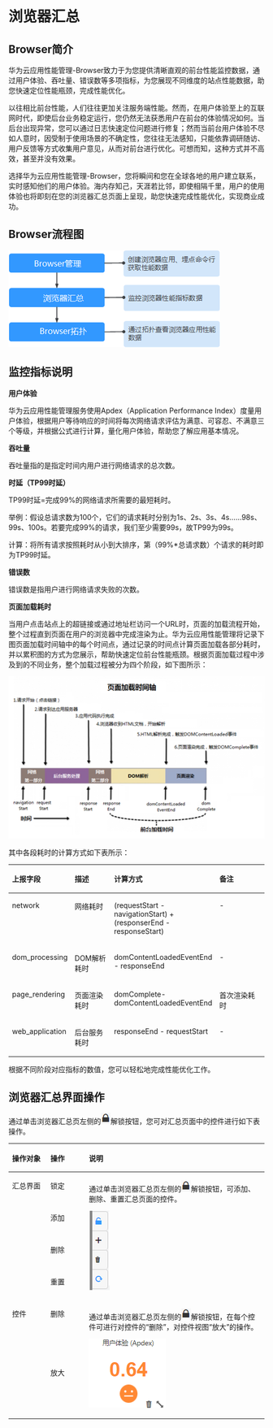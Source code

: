 # 浏览器汇总<a name="apm_02_0026"></a>

## Browser简介<a name="section133697579458"></a>

华为云应用性能管理-Browser致力于为您提供清晰直观的前台性能监控数据，通过用户体验、吞吐量、错误数等多项指标，为您展现不同维度的站点性能数据，助您快速定位性能瓶颈，完成性能优化。

以往相比前台性能，人们往往更加关注服务端性能。然而，在用户体验至上的互联网时代，即使后台业务稳定运行，您仍然无法获悉用户在前台的体验情况如何。当后台出现异常，您可以通过日志快速定位问题进行修复；然而当前台用户体验不尽如人意时，因受制于使用场景的不确定性，您往往无法感知，只能依靠调研随访、用户反馈等方式收集用户意见，从而对前台进行优化。可想而知，这种方式并不高效，甚至并没有效果。

选择华为云应用性能管理-Browser，您将瞬间和您在全球各地的用户建立联系，实时感知他们的用户体验。海内存知己，天涯若比邻，即使相隔千里，用户的使用体验也将即刻在您的浏览器汇总页面上呈现，助您快速完成性能优化，实现商业成功。

## Browser流程图<a name="section146851223114917"></a>

![](figures/Browser流程图.png)

## 监控指标说明<a name="section132501318124915"></a>

**用户体验**

华为云应用性能管理服务使用Apdex（Application Performance Index）度量用户体验，根据用户等待响应的时间将每次网络请求评估为满意、可容忍、不满意三个等级，并根据公式进行计算，量化用户体验，帮助您了解应用基本情况。

**吞吐量**

吞吐量指的是指定时间内用户进行网络请求的总次数。

**时延（TP99时延）**

TP99时延=完成99%的网络请求所需要的最短耗时。

举例：假设总请求数为100个，它们的请求耗时分别为1s、2s、3s、4s……98s、99s、100s。若要完成99%的请求，我们至少需要99s，故TP99为99s。

计算：将所有请求按照耗时从小到大排序，第（99%\*总请求数）个请求的耗时即为TP99时延。

**错误数**

错误数是指用户进行网络请求失败的次数。

**页面加载耗时**

当用户点击站点上的超链接或通过地址栏访问一个URL时，页面的加载流程开始，整个过程直到页面在用户的浏览器中完成渲染为止。华为云应用性能管理将记录下图页面加载时间轴中的每个时间点，通过记录的时间点计算页面加载各部分耗时，并以累积图的方式为您展示，帮助快速定位前台性能瓶颈。根据页面加载过程中涉及到的不同业务，整个加载过程被分为四个阶段，如下图所示：

![](figures/页面加载耗时.png)

其中各段耗时的计算方式如下表所示：

<a name="table20805174113513"></a>
<table><thead align="left"><tr id="row138088417517"><th class="cellrowborder" valign="top" width="17%" id="mcps1.1.5.1.1"><p id="p1847214531514"><a name="p1847214531514"></a><a name="p1847214531514"></a>上报字段</p>
</th>
<th class="cellrowborder" valign="top" width="18%" id="mcps1.1.5.1.2"><p id="p10472165345111"><a name="p10472165345111"></a><a name="p10472165345111"></a>描述</p>
</th>
<th class="cellrowborder" valign="top" width="40%" id="mcps1.1.5.1.3"><p id="p1547495315112"><a name="p1547495315112"></a><a name="p1547495315112"></a>计算方式</p>
</th>
<th class="cellrowborder" valign="top" width="25%" id="mcps1.1.5.1.4"><p id="p1147535375115"><a name="p1147535375115"></a><a name="p1147535375115"></a>备注</p>
</th>
</tr>
</thead>
<tbody><tr id="row6808204105113"><td class="cellrowborder" valign="top" width="17%" headers="mcps1.1.5.1.1 "><p id="p65359265214"><a name="p65359265214"></a><a name="p65359265214"></a>network</p>
</td>
<td class="cellrowborder" valign="top" width="18%" headers="mcps1.1.5.1.2 "><p id="p1453572165215"><a name="p1453572165215"></a><a name="p1453572165215"></a>网络耗时</p>
</td>
<td class="cellrowborder" valign="top" width="40%" headers="mcps1.1.5.1.3 "><p id="p1953716265214"><a name="p1953716265214"></a><a name="p1953716265214"></a>(requestStart - navigationStart) + (responserEnd - responseStart)</p>
</td>
<td class="cellrowborder" valign="top" width="25%" headers="mcps1.1.5.1.4 "><p id="p35387215220"><a name="p35387215220"></a><a name="p35387215220"></a>-</p>
</td>
</tr>
<tr id="row880817413512"><td class="cellrowborder" valign="top" width="17%" headers="mcps1.1.5.1.1 "><p id="p1254011225220"><a name="p1254011225220"></a><a name="p1254011225220"></a>dom_processing</p>
</td>
<td class="cellrowborder" valign="top" width="18%" headers="mcps1.1.5.1.2 "><p id="p35410215524"><a name="p35410215524"></a><a name="p35410215524"></a>DOM解析耗时</p>
</td>
<td class="cellrowborder" valign="top" width="40%" headers="mcps1.1.5.1.3 "><p id="p1154142175216"><a name="p1154142175216"></a><a name="p1154142175216"></a>domContentLoadedEventEnd - responseEnd</p>
</td>
<td class="cellrowborder" valign="top" width="25%" headers="mcps1.1.5.1.4 "><p id="p18541325522"><a name="p18541325522"></a><a name="p18541325522"></a>-</p>
</td>
</tr>
<tr id="row168088416518"><td class="cellrowborder" valign="top" width="17%" headers="mcps1.1.5.1.1 "><p id="p154415215529"><a name="p154415215529"></a><a name="p154415215529"></a>page_rendering</p>
</td>
<td class="cellrowborder" valign="top" width="18%" headers="mcps1.1.5.1.2 "><p id="p1754414295211"><a name="p1754414295211"></a><a name="p1754414295211"></a>页面渲染耗时</p>
</td>
<td class="cellrowborder" valign="top" width="40%" headers="mcps1.1.5.1.3 "><p id="p65454213527"><a name="p65454213527"></a><a name="p65454213527"></a>domComplete-domContentLoadedEventEnd</p>
</td>
<td class="cellrowborder" valign="top" width="25%" headers="mcps1.1.5.1.4 "><p id="p10546202135210"><a name="p10546202135210"></a><a name="p10546202135210"></a>首次渲染耗时</p>
</td>
</tr>
<tr id="row680819416512"><td class="cellrowborder" valign="top" width="17%" headers="mcps1.1.5.1.1 "><p id="p654718295217"><a name="p654718295217"></a><a name="p654718295217"></a>web_application</p>
</td>
<td class="cellrowborder" valign="top" width="18%" headers="mcps1.1.5.1.2 "><p id="p5548112175213"><a name="p5548112175213"></a><a name="p5548112175213"></a>后台服务耗时</p>
</td>
<td class="cellrowborder" valign="top" width="40%" headers="mcps1.1.5.1.3 "><p id="p75505205211"><a name="p75505205211"></a><a name="p75505205211"></a>responseEnd - requestStart</p>
</td>
<td class="cellrowborder" valign="top" width="25%" headers="mcps1.1.5.1.4 "><p id="p17550102155214"><a name="p17550102155214"></a><a name="p17550102155214"></a>-</p>
</td>
</tr>
</tbody>
</table>

根据不同阶段对应指标的数值，您可以轻松地完成性能优化工作。

## 浏览器汇总界面操作<a name="section16744158919"></a>

通过单击浏览器汇总页左侧的![](figures/icon-解锁按钮1.png)解锁按钮，您可对汇总页面中的控件进行如下表操作。

<a name="table16941192520152"></a>
<table><thead align="left"><tr id="row6826364"><th class="cellrowborder" valign="top" width="15%" id="mcps1.1.4.1.1"><p id="p16064575"><a name="p16064575"></a><a name="p16064575"></a>操作对象</p>
</th>
<th class="cellrowborder" valign="top" width="15%" id="mcps1.1.4.1.2"><p id="p26162236"><a name="p26162236"></a><a name="p26162236"></a>操作</p>
</th>
<th class="cellrowborder" valign="top" width="70%" id="mcps1.1.4.1.3"><p id="p38766361"><a name="p38766361"></a><a name="p38766361"></a>说明</p>
</th>
</tr>
</thead>
<tbody><tr id="row53067518"><td class="cellrowborder" rowspan="4" valign="top" width="15%" headers="mcps1.1.4.1.1 "><p id="p3501716"><a name="p3501716"></a><a name="p3501716"></a>汇总界面</p>
</td>
<td class="cellrowborder" valign="top" width="15%" headers="mcps1.1.4.1.2 "><p id="p15203586"><a name="p15203586"></a><a name="p15203586"></a>锁定</p>
</td>
<td class="cellrowborder" rowspan="4" valign="top" width="70%" headers="mcps1.1.4.1.3 "><p id="p23530993"><a name="p23530993"></a><a name="p23530993"></a>通过单击浏览器汇总页左侧的<a name="image2561097163"></a><a name="image2561097163"></a><span><img id="image2561097163" src="figures/icon-解锁按钮2.png"></span>解锁按钮，可添加、删除、重置汇总页面的控件。</p>
<p id="p10452353"><a name="p10452353"></a><a name="p10452353"></a><a name="image11702111171812"></a><a name="image11702111171812"></a><span><img id="image11702111171812" src="figures/汇总界面1.png"></span></p>
</td>
</tr>
<tr id="row41334227"><td class="cellrowborder" valign="top" headers="mcps1.1.4.1.1 "><p id="p59738106"><a name="p59738106"></a><a name="p59738106"></a>添加</p>
</td>
</tr>
<tr id="row7957714175513"><td class="cellrowborder" valign="top" headers="mcps1.1.4.1.1 "><p id="p4958314135514"><a name="p4958314135514"></a><a name="p4958314135514"></a>删除</p>
</td>
</tr>
<tr id="row772049"><td class="cellrowborder" valign="top" headers="mcps1.1.4.1.1 "><p id="p62536018"><a name="p62536018"></a><a name="p62536018"></a>重置</p>
</td>
</tr>
<tr id="row15716008"><td class="cellrowborder" rowspan="2" valign="top" width="15%" headers="mcps1.1.4.1.1 "><p id="p65037115"><a name="p65037115"></a><a name="p65037115"></a>控件</p>
</td>
<td class="cellrowborder" valign="top" width="15%" headers="mcps1.1.4.1.2 "><p id="p33514934"><a name="p33514934"></a><a name="p33514934"></a>删除</p>
</td>
<td class="cellrowborder" rowspan="2" valign="top" width="70%" headers="mcps1.1.4.1.3 "><p id="p30355138"><a name="p30355138"></a><a name="p30355138"></a>通过单击浏览器汇总页左侧的<a name="image203921524161619"></a><a name="image203921524161619"></a><span><img id="image203921524161619" src="figures/icon-解锁按钮3.png"></span>解锁按钮，在每个控件可进行对控件的“删除”，对控件视图“放大”的操作。</p>
<p id="p17540145514296"><a name="p17540145514296"></a><a name="p17540145514296"></a><a name="image1554753110184"></a><a name="image1554753110184"></a><span><img id="image1554753110184" src="figures/用户体验（Apdex）1.png"></span></p>
</td>
</tr>
<tr id="row4760790"><td class="cellrowborder" valign="top" headers="mcps1.1.4.1.1 "><p id="p50079677"><a name="p50079677"></a><a name="p50079677"></a>放大</p>
</td>
</tr>
</tbody>
</table>

